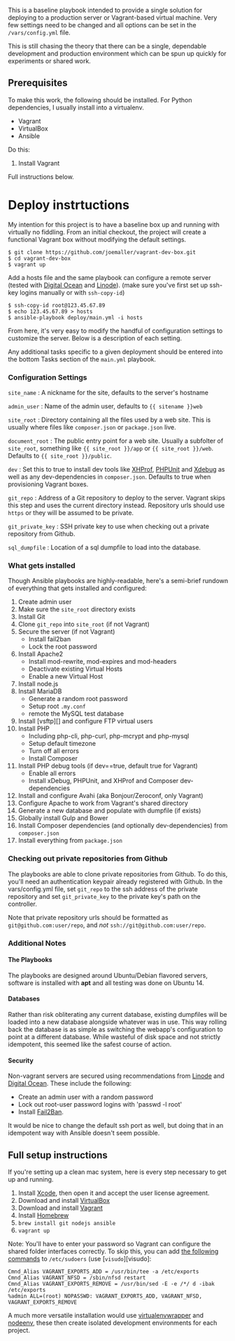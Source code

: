 
This is a baseline playbook intended to provide a single solution for deploying to a production server or Vagrant-based virtual machine. Very few settings need to be changed and all options can be set in the `/vars/config.yml` file.



This is still chasing the theory that there can be a single, dependable development and production environment which can be spun up quickly for experiments or shared work.

## Prerequisites
To make this work, the following should be installed. For Python dependencies, I usually install into a virtualenv.

* Vagrant
* VirtualBox
* Ansible

Do this:
1. Install Vagrant

Full instructions below.

# Deploy instrtuctions

My intention for this project is to have a baseline box up and running with virtually no fiddling. From an initial checkout, the project will create a functional Vagrant box without modifying the default settings. 
    
    $ git clone https://github.com/joemaller/vagrant-dev-box.git
    $ cd vagrant-dev-box
    $ vagrant up

Add a hosts file and the same playbook can configure a remote server (tested with [Digital Ocean][do] and [Linode][]). (make sure you've first set up ssh-key logins manually or with `ssh-copy-id`)

    $ ssh-copy-id root@123.45.67.89
    $ echo 123.45.67.89 > hosts
    $ ansible-playbook deploy/main.yml -i hosts

From here, it's very easy to modify the handful of configuration settings to customize the server. Below is a description of each setting.

Any additional tasks specific to a given deployment should be entered into the bottom Tasks section of the `main.yml` playbook.

### Configuration Settings

`site_name`
: A nickname for the site, defaults to the server's hostname

`admin_user`
: Name of the admin user, defaults to `{{ sitename }}web`

`site_root`
: Directory containing all the files used by a web site. This is usually where files like `composer.json` or `package.json` live.

`document_root`
: The public entry point for a web site. Usually a subfolter of `site_root`, something like `{{ site_root }}/app` or `{{ site_root }}/web`. Defaults to `{{ site_root }}/public`.

`dev`
: Set this to true to install dev tools like [XHProf][], [PHPUnit][] and [Xdebug][] as well as any dev-dependencies in `composer.json`. Defaults to true when provisioning Vagrant boxes.

`git_repo`
: Address of a Git repository to deploy to the server. Vagrant skips this step and uses the current directory instead. Repository urls should use `https` or they will be assumed to be private.

`git_private_key`
: SSH private key to use when checking out a private repository from Github.

`sql_dumpfile`
: Location of a sql dumpfile to load into the database. 

### What gets installed

Though Ansible playbooks are highly-readable, here's a semi-brief rundown of everything that gets installed and configured:

1. Create admin user
2. Make sure the `site_root` directory exists
3. Install Git
4. Clone `git_repo` into `site_root` (if not Vagrant)
5. Secure the server (if not Vagrant)
    - Install fail2ban
    - Lock the root password
6. Install Apache2
    - Install mod-rewrite, mod-expires and mod-headers
    - Deactivate existing Virtual Hosts
    - Enable a new Virtual Host
7. Install node.js
8. Install MariaDB
    - Generate a random root password
    - Setup root `.my.conf`
    - remote the MySQL test database
9. Install [vsftp][] and configure FTP virtual users
10. Install PHP
    - Including php-cli, php-curl, php-mcrypt and php-mysql
    - Setup default timezone
    - Turn off all errors
    - Install Composer
11. Install PHP debug tools (if dev==true, default true for Vagrant)
    - Enable all errors
    - Install xDebug, PHPUnit, and XHProf and Composer dev-dependencies
12. Install and configure Avahi (aka Bonjour/Zeroconf, only Vagrant)
13. Configure Apache to work from Vagrant's shared directory
14. Generate a new database and populate with dumpfile (if exists)
15. Globally install Gulp and Bower
16. Install Composer dependencies (and optionally dev-dependencies) from `composer.json`
17. Install everything from `package.json`



### Checking out private repositories from Github

The playbooks are able to clone private repositories from Github. To do this, you'll need an authentication keypair already registered with Github. In the vars/config.yml file, set `git_repo` to the ssh address of the private repository and set `git_private_key` to the private key's path on the controller. 

Note that private repository urls should be formatted as `git@github.com:user/repo`, and *not* `ssh://git@github.com:user/repo`.

### Additional Notes

#### The Playbooks
The playbooks are designed around Ubuntu/Debian flavored servers, software is installed with **apt** and all testing was done on Ubuntu 14.

#### Databases
Rather than risk obliterating any current database, existing dumpfiles will be loaded into a new database alongside whatever was in use. This way rolling back the database is as simple as switching the webapp's configuration to point at a different database. While wasteful of disk space and not strictly idempotent, this seemed like the safest course of action.

#### Security
Non-vagrant servers are secured using recommendations from [Linode][linode secure] and [Digital Ocean][do secure]. These include the following:

* Create an admin user with a random password
* Lock out root-user password logins with 'passwd -l root'
* Install [Fail2Ban][]. 

It would be nice to change the default ssh port as well, but doing that in an idempotent way with Ansible doesn't seem possible.

## Full setup instructions

If you're setting up a clean mac system, here is every step necessary to get up and running.

1. Install [Xcode][], then open it and accept the user license agreement.
2. Download and install [VirtualBox][]
3. Download and install [Vagrant][]
4. Install [Homebrew][]
5. `brew install git nodejs ansible`
6. `vagrant up`

Note: You'll have to enter your password so Vagrant can configure the shared folder interfaces correctly. To skip this, you can add [the following commands][sudoers] to `/etc/sudoers` (use [`visudo`][visudo]:

    Cmnd_Alias VAGRANT_EXPORTS_ADD = /usr/bin/tee -a /etc/exports
    Cmnd_Alias VAGRANT_NFSD = /sbin/nfsd restart
    Cmnd_Alias VAGRANT_EXPORTS_REMOVE = /usr/bin/sed -E -e /*/ d -ibak /etc/exports
    %admin ALL=(root) NOPASSWD: VAGRANT_EXPORTS_ADD, VAGRANT_NFSD, VAGRANT_EXPORTS_REMOVE

A much more versatile installation would use [virtualenvwrapper][] and [nodeenv][], these then create isolated development environments for each project. 

[do]: http://digitalocean.com
[linode]: http://linode.com
[linode secure]: https://www.linode.com/docs/security/securing-your-server/
[do secure]: https://www.digitalocean.com/community/tutorials/initial-server-setup-with-ubuntu-12-04
[fail2ban]: http://www.fail2ban.org/

[xhprof]: https://github.com/phacility/xhprof
[xdebug]: http://xdebug.org/
[phpunit]: http://phpunit.de/
[virtualenvwrapper]: http://virtualenvwrapper.readthedocs.org/
[nodeenv]: http://ekalinin.github.io/nodeenv/
[homebrew]: http://brew.sh

[xcode]: https://itunes.apple.com/us/app/xcode/id497799835?mt=12
[vagrant]: http://www.vagrantup.com/downloads.html
[virtualbox]: https://www.virtualbox.org/wiki/Downloads
[sudoers]: http://docs.vagrantup.com/v2/synced-folders/nfs.html
